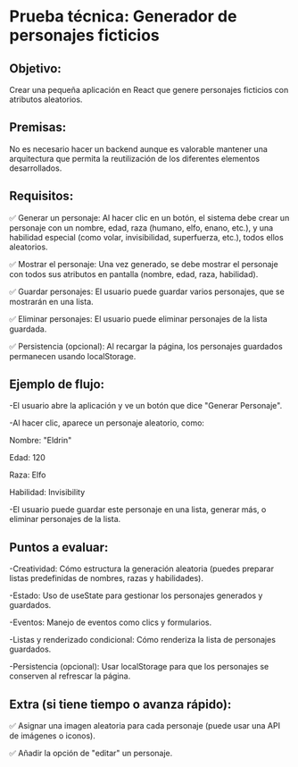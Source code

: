 # Prueba técnica: Generador de personajes ficticios

## Objetivo:
Crear una pequeña aplicación en React que genere personajes ficticios con atributos aleatorios.

## Premisas:
No es necesario hacer un backend aunque es valorable mantener una arquitectura que permita la reutilización de los diferentes elementos desarrollados.

## Requisitos:
✅ Generar un personaje: Al hacer clic en un botón, el sistema debe crear un personaje con un nombre, edad, raza (humano, elfo, enano, etc.), y una habilidad especial (como volar, invisibilidad, superfuerza, etc.), todos ellos aleatorios.

✅ Mostrar el personaje: Una vez generado, se debe mostrar el personaje con todos sus atributos en pantalla (nombre, edad, raza, habilidad).

✅ Guardar personajes: El usuario puede guardar varios personajes, que se mostrarán en una lista.

✅ Eliminar personajes: El usuario puede eliminar personajes de la lista guardada.

✅ Persistencia (opcional): Al recargar la página, los personajes guardados permanecen usando localStorage.


## Ejemplo de flujo:
-El usuario abre la aplicación y ve un botón que dice "Generar Personaje".

-Al hacer clic, aparece un personaje aleatorio, como:

  Nombre: "Eldrin"
  
  Edad: 120
  
  Raza: Elfo
  
  Habilidad: Invisibility
  
-El usuario puede guardar este personaje en una lista, generar más, o eliminar personajes de la lista.

## Puntos a evaluar:
-Creatividad: Cómo estructura la generación aleatoria (puedes preparar listas predefinidas de nombres, razas y habilidades).

-Estado: Uso de useState para gestionar los personajes generados y guardados.

-Eventos: Manejo de eventos como clics y formularios.

-Listas y renderizado condicional: Cómo renderiza la lista de personajes guardados.

-Persistencia (opcional): Usar localStorage para que los personajes se conserven al refrescar la página.

## Extra (si tiene tiempo o avanza rápido):
✅ Asignar una imagen aleatoria para cada personaje (puede usar una API de imágenes o iconos).

✅ Añadir la opción de "editar" un personaje.

